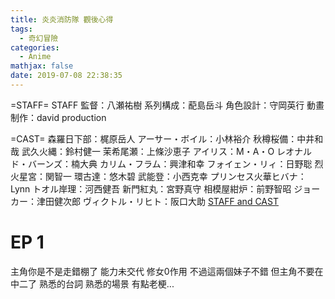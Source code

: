 ```yaml
---
title: 炎炎消防隊 觀後心得
tags:
  - 奇幻冒險
categories:
  - Anime
mathjax: false
date: 2019-07-08 22:38:35
---
```


=STAFF=
STAFF
監督：八瀬祐樹
系列構成：蓜島岳斗
角色設計：守岡英行
動畫制作：david production

=CAST=
森羅日下部：梶原岳人
アーサー・ボイル：小林裕介
秋樽桜備：中井和哉
武久火縄：鈴村健一
茉希尾瀬：上條沙恵子
アイリス：M・A・O
レオナルド・バーンズ：楠大典
カリム・フラム：興津和幸
フォイェン・リィ：日野聡
烈火星宮：関智一
環古達：悠木碧
武能登：小西克幸
プリンセス火華ヒバナ：Lynn
トオル岸理：河西健吾
新門紅丸：宮野真守
相模屋紺炉：前野智昭
ジョーカー：津田健次郎
ヴィクトル・リヒト：阪口大助
[STAFF and CAST](https://fireforce-anime.jp/caststaff/)
<!--more-->

# EP 1
主角你是不是走錯棚了
能力未交代
修女0作用
不過這兩個妹子不錯 但主角不要在中二了 熟悉的台詞 熟悉的場景 有點老梗...
